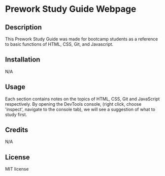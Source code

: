 # Prework Study Guide Webpage

## Description

This Prework Study Guide was made for bootcamp students as a reference to basic functions of HTML, CSS, Git, and Javascript.


## Installation

N/A

## Usage

Each section contains notes on the topics of HTML, CSS, Git and JavaScript respectively. By opening the DevTools console, (right click, choose 'inspect', navigate to the console tab), we will see a suggestion of what to study first.

## Credits

N/A

## License

MIT license


